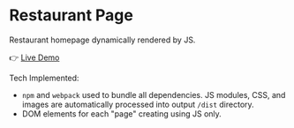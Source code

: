# Restaurant Page
Restaurant homepage dynamically rendered by JS.

👉 [Live Demo](https://data-sandbox.github.io/restaurant/)

Tech Implemented:
- `npm` and `webpack` used to bundle all dependencies. JS modules, CSS, and images are automatically processed into output `/dist` directory.
- DOM elements for each "page" creating using JS only.
